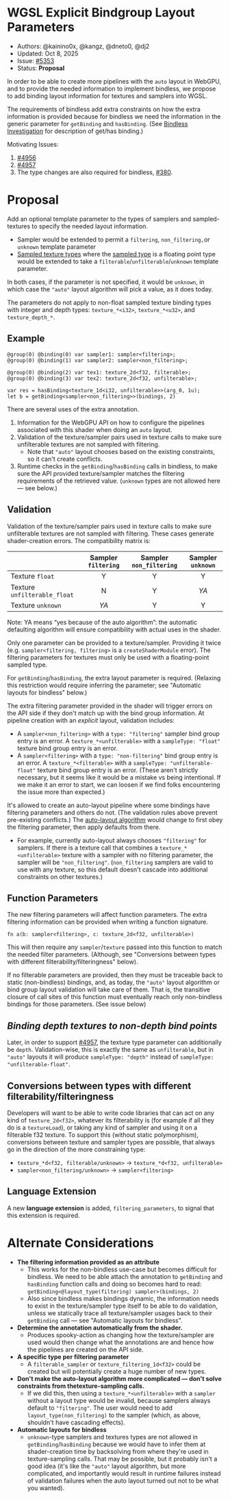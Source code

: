 
# WGSL Explicit Bindgroup Layout Parameters

* Authors: @kainino0x, @kangz, @dneto0, @dj2
* Updated: Oct 8, 2025
* Issue: [#5353](https://github.com/gpuweb/gpuweb/issues/5353)
* Status: **Proposal**

In order to be able to create more pipelines with the `auto` layout in WebGPU, and to provide the
needed information to implement bindless, we propose to add binding layout information for textures
and samplers into WGSL.

The requirements of bindless add extra constraints on how the extra information is provided because
for bindless we need the information in the generic parameter for `getBinding` and `hasBinding`.
(See [Bindless Investigation](https://hackmd.io/@cwfitzgerald/wgpu-bindless#Shader-API-round-2) for
description of get/has binding.)

Motivating Issues:
1. [#4956](https://github.com/gpuweb/gpuweb/issues/4956)
2. [#4957](https://github.com/gpuweb/gpuweb/issues/4957)
3. The type changes are also required for bindless, [#380](https://github.com/gpuweb/gpuweb/issues/380).


# Proposal

Add an optional template parameter to the types of samplers and sampled-textures to specify the
needed layout information.

* Sampler would be extended to permit a `filtering`, `non_filtering,`or `unknown` template parameter
* [Sampled texture types](https://gpuweb.github.io/gpuweb/wgsl/#sampled-texture-type) where the
  [sampled type](https://gpuweb.github.io/gpuweb/wgsl/#sampled-type) is a floating point type would
  be extended to take a `filterable`/`unfilterable`/`unknown` template parameter.

In both cases, if the parameter is not specified, it would be `unknown`, in which case the `"auto"`
layout algorithm will pick a value, as it does today.

The parameters do not apply to non-float sampled texture binding types with integer and depth
types: `texture_*<i32>`, `texture_*<u32>`, and `texture_depth_*`.

## Example

```wgsl
@group(0) @binding(0) var sampler1: sampler<filtering>;
@group(0) @binding(1) var sampler2: sampler<non_filtering>;

@group(0) @binding(2) var tex1: texture_2d<f32, filterable>;
@group(0) @binding(3) var tex2: texture_2d<f32, unfilterable>;

var res = hasBinding<texture_1d<i32, unfilterable>>(arg_0, 1u);
let b = getBinding<sampler<non_filtering>>(bindings, 2)
```

There are several uses of the extra annotation.

1. Information for the WebGPU API on how to configure the pipelines associated with this shader when
   doing an `auto` layout.
2. Validation of the texture/sampler pairs used in texture calls to make sure unfilterable textures
   are not sampled with filtering.
   * Note that `"auto"` layout chooses based on the existing constraints, so it can't
     create conflicts.
3. Runtime checks in the `getBinding`/`hasBinding` calls in bindless, to make sure the API provided
   texture/sampler matches the filtering requirements of the retrieved value. (`unknown` types are
   not allowed here — see below.)

## Validation

Validation of the texture/sampler pairs used in texture calls to make sure unfilterable textures are
not sampled with filtering.  These cases generate shader-creation errors.  The compatibility
matrix is:

|                              | Sampler `filtering` | Sampler `non_filtering` | Sampler `unknown` |
| :--------------------------- | :-----------------: | :---------------------: | :---------------: |
| Texture `float`              | Y                   | Y                       | Y                 |
| Texture `unfilterable_float` | N                   | Y                       | *YA*              |
| Texture `unknown`            | *YA*                | Y                       | Y                 |

Note: YA means “yes because of the auto algorithm”: the automatic defaulting algorithm will ensure
compatibility with actual uses in the shader.

Only one parameter can be provided to a texture/sampler. Providing it twice (e.g.
`sampler<filtering, filtering>` is a `createShaderModule` error). The filtering parameters for
textures must only be used with a floating-point sampled type.

For `getBinding`/`hasBinding`, the extra layout parameter is required. (Relaxing this restriction
would require inferring the parameter; see "Automatic layouts for bindless" below.)

The extra filtering parameter provided in the shader will trigger errors on the API side if they
don't match up with the bind group information. At pipeline creation with an *explicit* layout,
validation includes:

* A `sampler<non_filtering>` with a `type: "filtering"` sampler bind group entry is an error.
  A `texture_*<unfilterable>` with a `sampleType: "float"` texture bind group entry is an error.
* A `sampler<filtering>` with a `type: "non-filtering"` bind group entry is an error.
  A `texture_*<filterable>` with a `sampleType: "unfilterable-float"` texture bind group entry is
  an error. (These aren't strictly necessary, but it seems like it would be a mistake vs being
  intentional. If we make it an error to start, we can loosen if we find folks encountering the
  issue more than expected.)

It's allowed to create an auto-layout pipeline where some bindings have filtering parameters and
others do not. (The validation rules above prevent pre-existing conflicts.) The
[auto-layout algorithm](https://gpuweb.github.io/gpuweb/#default-pipeline-layout) would change to
first obey the filtering parameter, then apply defaults from there.

* For example, currently auto-layout always chooses `"filtering"` for samplers. If there is a
  texture call that combines a `texture_*<unfilterable>` texture with a sampler with no filtering
  parameter, the sampler will be `"non_filtering"`. (`non_filtering` samplers are valid to use with
  any texture, so this default doesn't cascade into additional constraints on other textures.)

## Function Parameters

The new filtering parameters will affect function parameters. The extra filtering information can be
provided when writing a function signature.

```wgsl
fn a(b: sampler<filtering>, c: texture_2d<f32, unfilterable>)
```

This will then require any `sampler`/`texture` passed into this function to match the needed filter
parameters. (Although, see "Conversions between types with different filterability/filteringness"
below).

If no filterable parameters are provided, then they must be traceable back to static (non-bindless)
bindings, and, as today, the `"auto"` layout algorithm or bind group layout validation will take
care of them. That is, the transitive closure of call sites of this function must eventually reach
only non-bindless bindings for those parameters.  (See issue below)

## *Binding depth textures to non-depth bind points*

Later, in order to support [#4957](https://github.com/gpuweb/gpuweb/issues/4957), the texture type
parameter can additionally be `depth`. Validation-wise, this is exactly the same as `unfilterable`,
but in `"auto"` layouts it will produce `sampleType: "depth"` instead of
`sampleType: "unfilterable-float"`.

## Conversions between types with different filterability/filteringness

Developers will want to be able to write code libraries that can act on any kind of
`texture_2d<f32>`, whatever its filterability is (for example if all they do is a `textureLoad`), or
taking any kind of sampler and using it on a filterable f32 texture. To support this (without static
polymorphism), conversions between texture and sampler types are possible, that always go in the
direction of the more constraining type:

* `texture_*d<f32, filterable/unknown>` \-\> `texture_*d<f32, unfilterable>`
* `sampler<non_filtering/unknown>` \-\> `sampler<filtering>`

## Language Extension

A new **language extension** is added, `filtering_parameters`, to signal that this extension
is required.


# Alternate Considerations

* **The filtering information provided as an attribute**
  * This works for the non-bindless use-case but becomes difficult for bindless. We need to be able
    attach the annotation to `getBinding` and `hasBinding` function calls and doing so becomes hard
    to read: `getBinding<@layout_type(filtering) sampler>(bindings, 2)`
  * Also since bindless makes bindings dynamic, the information needs to exist in the texture/sampler
    type itself to be able to do validation, unless we statically trace all texture/sampler usages
    back to their `getBinding` call — see "Automatic layouts for bindless".
* **Determine the annotation automatically from the shader.**
  * Produces spooky-action as changing how the texture/sampler are used would then change what the
    annotations are and hence how the pipelines are created on the API side.
* **A specific type per filtering parameter**
  * A `filterable_sampler` or `texture_filtering_1d<f32>` could be created but will potentially
    create a huge number of new types.
* **Don't make the auto-layout algorithm more complicated — don't solve constraints from thetexture-sampling calls.**
  * If we did this, then using a `texture_*<unfilterable>` with a `sampler` without a layout type
    would be invalid, because samplers always default to `"filtering"`. The user would need to add
    `layout_type(non_filtering)` to the sampler (which, as above, shouldn't have cascading effects).
* **Automatic layouts for bindless**
  * `unknown`-type samplers and textures types are not allowed in `getBinding`/`hasBinding` because
    we would have to infer them at shader-creation time by backsolving from where they're used in
    texture-sampling calls. That may be possible, but it probably isn't a good idea (it's like the
    `"auto"` layout algorithm, but more complicated, and importantly would result in runtime
    failures instead of validation failures when the auto layout turned out not to be what you wanted).
